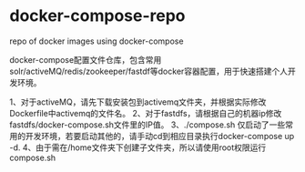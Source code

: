# docker-compose-repo
repo of docker images using docker-compose 

docker-compose配置文件仓库，包含常用solr/activeMQ/redis/zookeeper/fastdf等docker容器配置，用于快速搭建个人开发环境。

1、对于activeMQ，请先下载安装包到activemq文件夹，并根据实际修改Dockerfile中activemq的文件名。
2、对于fastdfs，请根据自己的机器ip修改fastdfs/docker-compose.sh文件里的IP值。
3、./compose.sh 仅启动了一些常用的开发环境，若要启动其他的，请手动cd到相应目录执行docker-compose up -d.
4、由于需在/home文件夹下创建子文件夹，所以请使用root权限运行compose.sh
